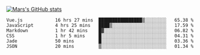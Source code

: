 [![Mars's GitHub stats](https://github-readme-stats.vercel.app/api?username=unbrain)](https://github.com/unbrain/github-readme-stats)

<!--START_SECTION:waka-->

```text
Vue.js            16 hrs 27 mins  ████████████████▒░░░░░░░░   65.38 %
JavaScript        4 hrs 25 mins   ████▒░░░░░░░░░░░░░░░░░░░░   17.59 %
Markdown          1 hr 42 mins    █▓░░░░░░░░░░░░░░░░░░░░░░░   06.82 %
CSS               1 hr 5 mins     █░░░░░░░░░░░░░░░░░░░░░░░░   04.31 %
Jade              50 mins         █░░░░░░░░░░░░░░░░░░░░░░░░   03.36 %
JSON              20 mins         ▒░░░░░░░░░░░░░░░░░░░░░░░░   01.34 %
```

<!--END_SECTION:waka-->
